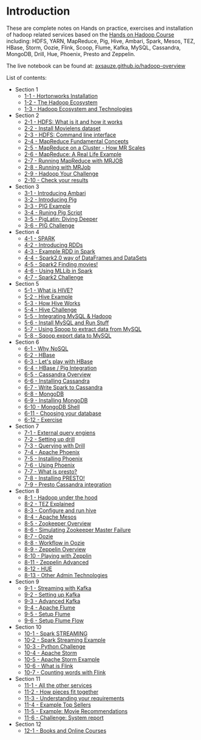 # Introduction

These are complete notes on Hands on practice, exercises and installation of hadoop related services based on the [Hands on Hadoop Course](https://www.udemy.com/the-ultimate-hands-on-hadoop-tame-your-big-data) including: HDFS, YARN, MapReduce, Pig, Hive, Ambari, Spark, Mesos, TEZ, HBase, Storm, Oozie, Flink, Scoop, Flume, Kafka, MySQL, Cassandra, MongoDB, Drill, Hue, Phoenix, Presto and Zeppelin.

The live notebook can be found at: [axsauze.github.io/hadoop-overview](https://axsauze.github.io/hadoop-overview/) 

List of contents: 

* Section 1
    - [1-1 - Hortonworks Installation](section-1/1-1.md) 
    - [1-2 - The Hadoop Ecosystem](section-1/1-2.md) 
    - [1-3 - Hadoop Ecosystem and Technologies](section-1/1-3.md) 
* Section 2
    - [2-1 - HDFS: What is it and how it works](section-2/2-1.md) 
    - [2-2 - Install Movielens dataset](section-2/2-2.md) 
    - [2-3 - HDFS: Command line interface ](section-2/2-3.md) 
    - [2-4 - MapReduce Fundamental Concepts](section-2/2-4.md) 
    - [2-5 - MapReduce on a Cluster - How MR Scales](section-2/2-5.md) 
    - [2-6 - MapReduce: A Real Life Example](section-2/2-6.md) 
    - [2-7 - Running MapReduce with MRJOB](section-2/2-7.md) 
    - [2-8 - Running with MRJob](section-2/2-8.md) 
    - [2-9 - Hadoop Your Challenge](section-2/2-9.md) 
    - [2-10 - Check your results](section-2/2-10.md) 
* Section 3
    - [3-1 - Introducing Ambari](section-3/3-1.md)
    - [3-2 - Introducing Pig](section-3/3-2.md)
    - [3-3 - PIG Example](section-3/3-3.md)
    - [3-4 - Runing Pig Script](section-3/3-4.md)
    - [3-5 - PigLatin: Diving Deeper](section-3/3-5.md)
    - [3-6 - PIG Challenge](section-3/3-6.md)
* Section 4
    - [4-1 - SPARK](section-4/4-1.md)
    - [4-2 - Introducing RDDs](section-4/4-2.md)
    - [4-3 - Example RDD in Spark](section-4/4-3.md)
    - [4-4 - Spark2.0 way of DataFrames and DataSets](section-4/4-4.md)
    - [4-5 - Spark2 Finding movies!](section-4/4-5.md)
    - [4-6 - Using MLLib in Spark](section-4/4-6.md)
    - [4-7 - Spark2 Challenge](section-4/4-7.md)
* Section 5
    - [5-1 - What is HIVE?](section-5/5-1.md)
    - [5-2 - Hive Example](section-5/5-2.md)
    - [5-3 - How Hive Works](section-5/5-3.md)
    - [5-4 - Hive Challenge](section-5/5-4.md)
    - [5-5 - Integrating MySQL & Hadoop](section-5/5-5.md)
    - [5-6 - Install MySQL and Run Stuff](section-5/5-6.md)
    - [5-7 - Using Sqoop to extract data from MySQL](section-5/5-7.md)
    - [5-8 - Sqoop export data to MySQL](section-5/5-8.md)
* Section 6
    - [6-1 - Why NoSQL](section-6/6-1.md)
    - [6-2 - HBase](section-6/6-2.md)
    - [6-3 - Let's play with HBase](section-6/6-3.md)
    - [6-4 - HBase / Pig Integration](section-6/6-4.md)
    - [6-5 - Cassandra Overview](section-6/6-5.md)
    - [6-6 - Installing Cassandra](section-6/6-6.md)
    - [6-7 - Write Spark to Cassandra](section-6/6-7.md)
    - [6-8 - MongoDB](section-6/6-8.md)
    - [6-9 - Installing MongoDB](section-6/6-9.md)
    - [6-10 - MongoDB Shell](section-6/6-10.md)
    - [6-11 - Choosing your database](section-6/6-11.md)
    - [6-12 - Exercise](section-6/6-12.md)
* Section 7
    - [7-1 - External query engiens](section-7/7-1.md)
    - [7-2 - Setting up drill](section-7/7-2.md)
    - [7-3 - Querying with Drill](section-7/7-3.md)
    - [7-4 - Apache Phoenix](section-7/7-4.md)
    - [7-5 - Installing Phoenix](section-7/7-5.md)
    - [7-6 - Using Phoenix](section-7/7-6.md)
    - [7-7 - What is presto?](section-7/7-7.md)
    - [7-8 - Installing PRESTO!](section-7/7-8.md)
    - [7-9 - Presto Cassandra integration](section-7/7-9.md)
* Section 8
    - [8-1 - Hadoop under the hood](section-8/8-1.md)
    - [8-2 - TEZ Explained](section-8/8-2.md)
    - [8-3 - Configure and run hive](section-8/8-3.md)
    - [8-4 - Apache Mesos](section-8/8-4.md)
    - [8-5 - Zookeeper Overview](section-8/8-5.md)
    - [8-6 - Simulating Zookeeper Master Failure](section-8/8-6.md)
    - [8-7 - Oozie](section-8/8-7.md)
    - [8-8 - Workflow in Oozie](section-8/8-8.md)
    - [8-9 - Zeppelin Overview](section-8/8-9.md)
    - [8-10 - Playing with Zepplin](section-8/8-10.md)
    - [8-11 - Zeppelin Advanced ](section-8/8-11.md)
    - [8-12 - HUE](section-8/8-12.md)
    - [8-13 - Other Admin Technologies](section-8/8-13.md)
* Section 9
    - [9-1 - Streaming with Kafka](section-9/9-1.md)
    - [9-2 - Setting up Kafka](section-9/9-2.md)
    - [9-3 - Advanced Kafka](section-9/9-3.md)
    - [9-4 - Apache Flume](section-9/9-4.md)
    - [9-5 - Setup Flume](section-9/9-5.md)
    - [9-6 - Setup Flume Flow](section-9/9-6.md)
* Section 10
    - [10-1 - Spark STREAMING](section-10/10-1.md)
    - [10-2 - Spark Streaming Example](section-10/10-2.md)
    - [10-3 - Python Challenge](section-10/10-3.md)
    - [10-4 - Apache Storm](section-10/10-4.md)
    - [10-5 - Apache Storm Example](section-10/10-5.md)
    - [10-6 - What is Flink](section-10/10-6.md)
    - [10-7 - Counting words with Flink](section-10/10-7.md)
* Section 11
    - [11-1 - All the other services](section-11/11-1.md)
    - [11-2 - How pieces fit together](section-11/11-2.md)
    - [11-3 - Understanding your requirements](section-11/11-3.md)
    - [11-4 - Example Top Sellers](section-11/11-4.md)
    - [11-5 - Example: Movie Recommendations](section-11/11-5.md)
    - [11-6 - Challenge: System report](section-11/11-6.md)
* Section 12
    - [12-1 - Books and Online Courses](section-12/12-1.md)




[Image]: https://www.udemy.com/the-ultimate-hands-on-hadoop-tame-your-big-data
